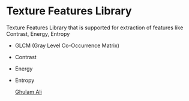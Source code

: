 # Texture Features Library

Texture Features Library that is supported for extraction of features like Contrast, Energy, Entropy

* GLCM (Gray Level Co-Occurrence Matrix)
* Contrast
* Energy 
* Entropy

  [Ghulam Ali](ghullamali@gmail.com)
